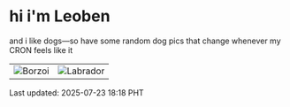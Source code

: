 # hi i'm Leoben

and i like dogs—so have some random dog pics that change whenever my CRON feels like it

|  |  |
|--------|----------|
| ![Borzoi](https://random-dog-vercel.vercel.app/api/random-borzoi?v=1753265925) | ![Labrador](https://random-dog-vercel.vercel.app/api/random-labrador?v=1753265925) |

Last updated: 2025-07-23 18:18 PHT
